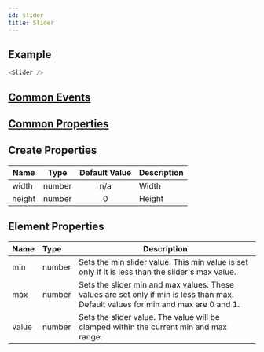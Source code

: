 ```yaml
---
id: slider
title: Slider
---
```


## Example

```javascript
<Slider />
```

## [Common Events](../types/Events.md)

## [Common Properties](../types/Properties.md)

## Create Properties

| Name   | Type   | Default Value | Description |
| ------ | ------ | :-----------: | ----------- |
| width  | number |      n/a      | Width       |
| height | number |       0       | Height      |

## Element Properties

| Name   | Type   | Description |
| :----- | :----- | ----------- |
| min    | number | Sets the min slider value. This min value is set only if it is less than the slider's max value. |
| max    | number | Sets the slider min and max values. These values are set only if min is less than max. Default values for min and max are 0 and 1. |
| value  | number | Sets the slider value. The value will be clamped within the current min and max range. |